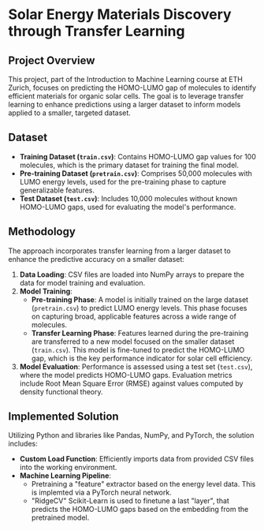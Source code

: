 # Solar Energy Materials Discovery through Transfer Learning

## Project Overview
This project, part of the Introduction to Machine Learning course at ETH Zurich, focuses on predicting the HOMO-LUMO gap of molecules to identify efficient materials for organic solar cells. The goal is to leverage transfer learning to enhance predictions using a larger dataset to inform models applied to a smaller, targeted dataset.

## Dataset
- **Training Dataset (`train.csv`)**: Contains HOMO-LUMO gap values for 100 molecules, which is the primary dataset for training the final model.
- **Pre-training Dataset (`pretrain.csv`)**: Comprises 50,000 molecules with LUMO energy levels, used for the pre-training phase to capture generalizable features.
- **Test Dataset (`test.csv`)**: Includes 10,000 molecules without known HOMO-LUMO gaps, used for evaluating the model's performance.

## Methodology
The approach incorporates transfer learning from a larger dataset to enhance the predictive accuracy on a smaller dataset:
1. **Data Loading**: CSV files are loaded into NumPy arrays to prepare the data for model training and evaluation.
2. **Model Training**:
   - **Pre-training Phase**: A model is initially trained on the large dataset (`pretrain.csv`) to predict LUMO energy levels. This phase focuses on capturing broad, applicable features across a wide range of molecules.
   - **Transfer Learning Phase**: Features learned during the pre-training are transferred to a new model focused on the smaller dataset (`train.csv`). This model is fine-tuned to predict the HOMO-LUMO gap, which is the key performance indicator for solar cell efficiency.
3. **Model Evaluation**: Performance is assessed using a test set (`test.csv`), where the model predicts HOMO-LUMO gaps. Evaluation metrics include Root Mean Square Error (RMSE) against values computed by density functional theory.

## Implemented Solution
Utilizing Python and libraries like Pandas, NumPy, and PyTorch, the solution includes:
- **Custom Load Function**: Efficiently imports data from provided CSV files into the working environment.
- **Machine Learning Pipeline**:
  - Pretraining a "feature" extractor based on the energy level data. This is implemted via a PyTorch neural network. 
  - "RidgeCV" Scikit-Learn is used to finetune a last "layer", that predicts the HOMO-LUMO gaps based on the embedding from the pretrained model.
